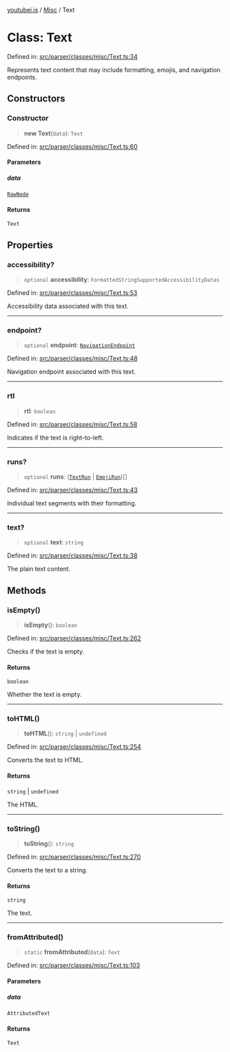 [youtubei.js](../../../../README.md) / [Misc](../README.md) / Text

# Class: Text

Defined in: [src/parser/classes/misc/Text.ts:34](https://github.com/LuanRT/YouTube.js/blob/0733f60b57877f6b8b87dfd5cc6195b5085f5c09/src/parser/classes/misc/Text.ts#L34)

Represents text content that may include formatting, emojis, and navigation endpoints.

## Constructors

### Constructor

> **new Text**(`data`): `Text`

Defined in: [src/parser/classes/misc/Text.ts:60](https://github.com/LuanRT/YouTube.js/blob/0733f60b57877f6b8b87dfd5cc6195b5085f5c09/src/parser/classes/misc/Text.ts#L60)

#### Parameters

##### data

[`RawNode`](../../../../type-aliases/RawNode.md)

#### Returns

`Text`

## Properties

### accessibility?

> `optional` **accessibility**: `FormattedStringSupportedAccessibilityDatas`

Defined in: [src/parser/classes/misc/Text.ts:53](https://github.com/LuanRT/YouTube.js/blob/0733f60b57877f6b8b87dfd5cc6195b5085f5c09/src/parser/classes/misc/Text.ts#L53)

Accessibility data associated with this text.

***

### endpoint?

> `optional` **endpoint**: [`NavigationEndpoint`](../../YTNodes/classes/NavigationEndpoint.md)

Defined in: [src/parser/classes/misc/Text.ts:48](https://github.com/LuanRT/YouTube.js/blob/0733f60b57877f6b8b87dfd5cc6195b5085f5c09/src/parser/classes/misc/Text.ts#L48)

Navigation endpoint associated with this text.

***

### rtl

> **rtl**: `boolean`

Defined in: [src/parser/classes/misc/Text.ts:58](https://github.com/LuanRT/YouTube.js/blob/0733f60b57877f6b8b87dfd5cc6195b5085f5c09/src/parser/classes/misc/Text.ts#L58)

Indicates if the text is right-to-left.

***

### runs?

> `optional` **runs**: ([`TextRun`](TextRun.md) \| [`EmojiRun`](EmojiRun.md))[]

Defined in: [src/parser/classes/misc/Text.ts:43](https://github.com/LuanRT/YouTube.js/blob/0733f60b57877f6b8b87dfd5cc6195b5085f5c09/src/parser/classes/misc/Text.ts#L43)

Individual text segments with their formatting.

***

### text?

> `optional` **text**: `string`

Defined in: [src/parser/classes/misc/Text.ts:38](https://github.com/LuanRT/YouTube.js/blob/0733f60b57877f6b8b87dfd5cc6195b5085f5c09/src/parser/classes/misc/Text.ts#L38)

The plain text content.

## Methods

### isEmpty()

> **isEmpty**(): `boolean`

Defined in: [src/parser/classes/misc/Text.ts:262](https://github.com/LuanRT/YouTube.js/blob/0733f60b57877f6b8b87dfd5cc6195b5085f5c09/src/parser/classes/misc/Text.ts#L262)

Checks if the text is empty.

#### Returns

`boolean`

Whether the text is empty.

***

### toHTML()

> **toHTML**(): `string` \| `undefined`

Defined in: [src/parser/classes/misc/Text.ts:254](https://github.com/LuanRT/YouTube.js/blob/0733f60b57877f6b8b87dfd5cc6195b5085f5c09/src/parser/classes/misc/Text.ts#L254)

Converts the text to HTML.

#### Returns

`string` \| `undefined`

The HTML.

***

### toString()

> **toString**(): `string`

Defined in: [src/parser/classes/misc/Text.ts:270](https://github.com/LuanRT/YouTube.js/blob/0733f60b57877f6b8b87dfd5cc6195b5085f5c09/src/parser/classes/misc/Text.ts#L270)

Converts the text to a string.

#### Returns

`string`

The text.

***

### fromAttributed()

> `static` **fromAttributed**(`data`): `Text`

Defined in: [src/parser/classes/misc/Text.ts:103](https://github.com/LuanRT/YouTube.js/blob/0733f60b57877f6b8b87dfd5cc6195b5085f5c09/src/parser/classes/misc/Text.ts#L103)

#### Parameters

##### data

`AttributedText`

#### Returns

`Text`
